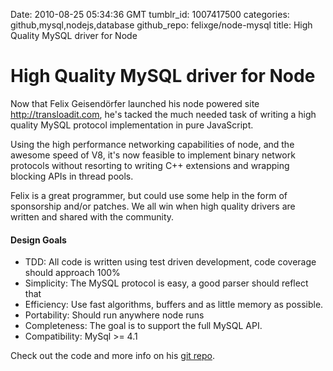 Date: 2010-08-25 05:34:36 GMT
tumblr_id: 1007417500
categories: github,mysql,nodejs,database
github_repo: felixge/node-mysql
title: High Quality MySQL driver for Node

# High Quality MySQL driver for Node

Now that Felix Geisendörfer launched his node powered site <http://transloadit.com>, he's tacked the much needed task of writing a high quality MySQL protocol implementation in pure JavaScript.  

Using the high performance networking capabilities of node, and the awesome speed of V8, it's now feasible to implement binary network protocols without resorting to writing C++ extensions and wrapping blocking APIs in thread pools.

Felix is a great programmer, but could use some help in the form of sponsorship and/or patches.  We all win when high quality drivers are written and shared with the community.


#### Design Goals

- TDD: All code is written using test driven development, code coverage should approach 100%
- Simplicity: The MySQL protocol is easy, a good parser should reflect that
- Efficiency: Use fast algorithms, buffers and as little memory as possible.
- Portability: Should run anywhere node runs
- Completeness: The goal is to support the full MySQL API.
- Compatibility: MySql >= 4.1

Check out the code and more info on his [git repo](http://github.com/felixge/node-mysql).

